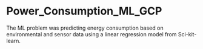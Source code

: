# Power_Consumption_ML_GCP
The ML problem was predicting energy consumption based on environmental and sensor data using a linear regression model from Sci-kit-learn. 
